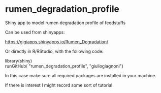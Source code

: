 # rumen_degradation_profile
Shiny app to model rumen degradation profile of feedstuffs

Can be used from shinyapps:

https://gigiapps.shinyapps.io/Rumen_Degradation/

Or directly in R/RStudio, with the following code:

library(shiny)  
runGitHub( "rumen_degradation_profile", "giuliogiagnoni")

In this case make sure all required packages are installed in your machine.

If there is interest I might record some sort of tutorial.
